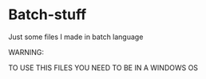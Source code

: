 # Batch-stuff
Just some files I made in batch language

WARNING:

TO USE THIS FILES YOU NEED TO BE IN A WINDOWS OS
